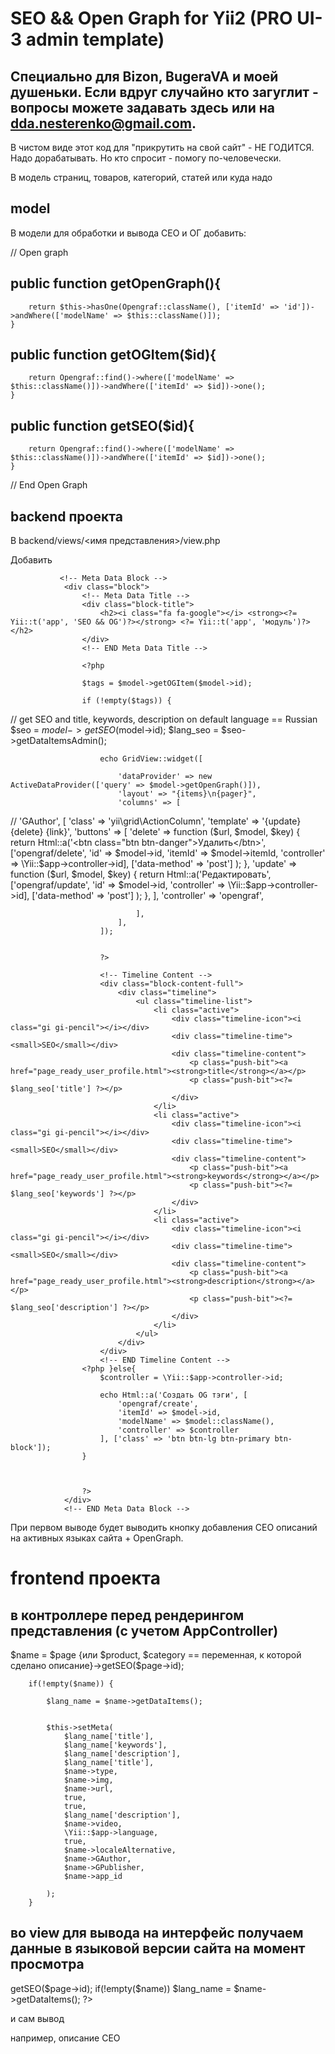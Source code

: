 # SEO && Open Graph for Yii2 (PRO UI-3 admin template)

## Специально для Bizon, BugeraVA и моей душеньки. Если вдруг случайно кто загуглит - вопросы можете задавать здесь или на dda.nesterenko@gmail.com.
В чистом виде этот код для "прикрутить на свой сайт" - НЕ ГОДИТСЯ. Надо дорабатывать. Но кто спросит - помогу по-человечески.

В модель страниц, товаров, категорий, статей или куда надо

## model

В модели для обработки и вывода СЕО и ОГ добавить:


//    Open graph

   ## public function getOpenGraph(){

        return $this->hasOne(Opengraf::className(), ['itemId' => 'id'])->andWhere(['modelName' => $this::className()]);
    }

   ## public function getOGItem($id){

        return Opengraf::find()->where(['modelName' => $this::className()])->andWhere(['itemId' => $id])->one();
    }

   ## public function getSEO($id){

        return Opengraf::find()->where(['modelName' => $this::className()])->andWhere(['itemId' => $id])->one();
    }

// End Open Graph

## backend проекта

В backend/views/<имя представления>/view.php

Добавить

               <!-- Meta Data Block -->
                <div class="block">
                    <!-- Meta Data Title -->
                    <div class="block-title">
                        <h2><i class="fa fa-google"></i> <strong><?= Yii::t('app', 'SEO && OG')?></strong> <?= Yii::t('app', 'модуль')?></h2>
                    </div>
                    <!-- END Meta Data Title -->

                    <?php

                    $tags = $model->getOGItem($model->id);

                    if (!empty($tags)) {

// get SEO and title, keywords, description on default language == Russian
                        $seo = $model->getSEO($model->id);
                        $lang_seo = $seo->getDataItemsAdmin();



                        echo GridView::widget([

                            'dataProvider' => new ActiveDataProvider(['query' => $model->getOpenGraph()]),
                            'layout' => "{items}\n{pager}",
                            'columns' => [
//                                'GAuthor',
                                [
                                    'class' => 'yii\grid\ActionColumn',
                                    'template' => '{update} {delete} {link}',
                                    'buttons' => [
                                        'delete' => function ($url, $model, $key) {
                                            return Html::a('<btn class="btn btn-danger">Удалить</btn>',
                                                ['opengraf/delete', 'id' => $model->id, 'itemId' => $model->itemId, 'controller' => \Yii::$app->controller->id],
                                                ['data-method' => 'post']
                                            );
                                        },
                                        'update' => function ($url, $model, $key) {
                                            return Html::a('<btn class="btn btn-primary">Редактировать</span>',
                                                ['opengraf/update', 'id' => $model->id, 'controller' => \Yii::$app->controller->id],
                                                ['data-method' => 'post']
                                            );
                                        },
                                    ],
                                    'controller' => 'opengraf',

                                ],
                            ],
                        ]);


                        ?>

                        <!-- Timeline Content -->
                        <div class="block-content-full">
                            <div class="timeline">
                                <ul class="timeline-list">
                                    <li class="active">
                                        <div class="timeline-icon"><i class="gi gi-pencil"></i></div>
                                        <div class="timeline-time"><small>SEO</small></div>
                                        <div class="timeline-content">
                                            <p class="push-bit"><a href="page_ready_user_profile.html"><strong>title</strong></a></p>
                                            <p class="push-bit"><?= $lang_seo['title'] ?></p>
                                        </div>
                                    </li>
                                    <li class="active">
                                        <div class="timeline-icon"><i class="gi gi-pencil"></i></div>
                                        <div class="timeline-time"><small>SEO</small></div>
                                        <div class="timeline-content">
                                            <p class="push-bit"><a href="page_ready_user_profile.html"><strong>keywords</strong></a></p>
                                            <p class="push-bit"><?= $lang_seo['keywords'] ?></p>
                                        </div>
                                    </li>
                                    <li class="active">
                                        <div class="timeline-icon"><i class="gi gi-pencil"></i></div>
                                        <div class="timeline-time"><small>SEO</small></div>
                                        <div class="timeline-content">
                                            <p class="push-bit"><a href="page_ready_user_profile.html"><strong>description</strong></a></p>
                                            <p class="push-bit"><?= $lang_seo['description'] ?></p>
                                        </div>
                                    </li>
                                </ul>
                            </div>
                        </div>
                        <!-- END Timeline Content -->
                    <?php }else{
                        $controller = \Yii::$app->controller->id;

                        echo Html::a('Создать OG тэги', [
                            'opengraf/create',
                            'itemId' => $model->id,
                            'modelName' => $model::className(),
                            'controller' => $controller
                        ], ['class' => 'btn btn-lg btn-primary btn-block']);
                    }



                    ?>
                </div>
                <!-- END Meta Data Block -->
                
При первом выводе будет выводить кнопку добавления СЕО описаний на активных языках сайта + OpenGraph.

# frontend проекта

## в контроллере перед рендерингом представления (с учетом AppController)

$name = $page {или $product, $category == переменная, к которой сделано описание}->getSEO($page->id);

        if(!empty($name)) {

            $lang_name = $name->getDataItems();


            $this->setMeta(
                $lang_name['title'],
                $lang_name['keywords'],
                $lang_name['description'],
                $lang_name['title'],
                $name->type,
                $name->img,
                $name->url,
                true,
                true,
                $lang_name['description'],
                $name->video,
                \Yii::$app->language,
                true,
                $name->localeAlternative,
                $name->GAuthor,
                $name->GPublisher,
                $name->app_id

            );
        }

## во view для вывода на интерфейс получаем данные в языковой версии сайта на момент просмотра

<?php  $name = $page->getSEO($page->id);
if(!empty($name)) $lang_name = $name->getDataItems(); ?>

и сам вывод 

например, описание СЕО

<?php if (!empty($lang_name))$lang_name['description'] ?>
